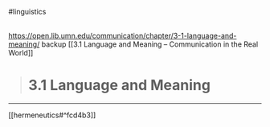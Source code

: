 
#linguistics

\
https://open.lib.umn.edu/communication/chapter/3-1-language-and-meaning/
backup [[3.1 Language and Meaning – Communication in the Real World]]
> # 3.1 Language and Meaning

---

[[hermeneutics#^fcd4b3]]